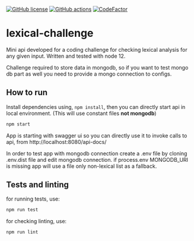 [![GitHub license](https://img.shields.io/badge/license-MIT-blue.svg)](https://github.com/cemusta/Sudoku-challenge/blob/master/LICENSE)
[![GitHub actions](https://github.com/cemusta/lexical-challenge/workflows/Node.js%20CI/badge.svg)](https://github.com/cemusta/lexical-challenge/actions)
[![CodeFactor](https://www.codefactor.io/repository/github/cemusta/lexical-challenge/badge)](https://www.codefactor.io/repository/github/cemusta/lexical-challenge)

# lexical-challenge

Mini api developed for a coding challenge for checking lexical analysis for any given input. Written and tested with node 12. 

Challenge required to store data in mongodb, so if you want to test mongo db part as well you need to provide a mongo connection to configs.


## How to run

Install dependencies using, `npm install`, then you can directly start api in local environment. (This will use constant files **not mongodb**)

```bash
npm start
```

App is starting with swagger ui so you can directly use it to invoke calls to api, from http://localhost:8080/api-docs/

In order to test app with mongodb connection create a .env file by cloning .env.dist file and edit mongodb connection. if process.env MONGODB_URI is missing app will use a file only non-lexical list as a fallback. 


## Tests and linting

for running tests, use:

```bash
npm run test
```

for checking linting, use:

```bash
npm run lint
```